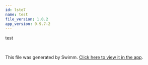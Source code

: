 ```yaml
---
id: lste7
name: test
file_version: 1.0.2
app_version: 0.9.7-2
---
```


test

<br/>

This file was generated by Swimm. [Click here to view it in the app](https://swimm-web-app.web.app/repos/Z2l0aHViJTNBJTNBcHVibGljLXJlcG8tZm9yLXRlc3RpbmcxJTNBJTNBZG91ZWs=/docs/lste7).